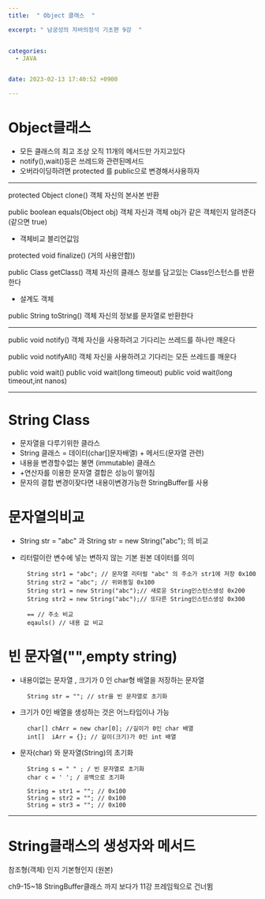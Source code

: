 ```yaml
---
title:  " Object 클래스  "

excerpt: " 남궁성의 자바의정석 기초편 9강  "


categories:
  - JAVA


date: 2023-02-13 17:40:52 +0900

---
```


# Object클래스

- 모든 클래스의 최고 조상 오직 11개의 메서드만 가지고있다
- notify(),wait()등은 쓰레드와 관련된메서드
- 오버라이딩하려면 protected 를 public으로 변경해서사용하자 

--------------
protected Object clone() 객체 자신의 본사본 반환

public boolean equals(Object obj) 객체 자신과 객체 obj가 같은 객체인지 알려준다 (같으면 true)
- 객체비교 블리언값임  

protected void finalize() (거의 사용안함))

public Class getClass() 객체 자신의 클래스 정보를 담고있는 Class인스턴스를 반환한다

- 설계도 객체  

public String toString() 객체 자신의 정보를 문자열로 반환한다

-----------
public void notify() 객체 자신을 사용하려고 기다리는 쓰레드를 하나만 깨운다

public void notifyAll() 객체 자신을 사용하려고 기다리는 모든 쓰레드를 깨운다

public void wait()
public void wait(long timeout)
public void wait(long timeout,int nanos)

--------------

# String Class 
- 문자열을 다루기위한 클라스 
- String 클래스 = 데이터(char[]문자배열) + 메서드(문자열 관련)
- 내용을 변경할수없는 불면 (immutable) 클래스 
- +연산자를 이용한 문자열 결합은 성능이 떨어짐
- 문자의 결합 변경이잦다면 내용이변경가능한 StringBuffer를 사용  

# 문자열의비교
- String str = "abc" 과 String str = new String("abc"); 의 비교
- 리터럴이란 변수에 넣는 변하지 않는 기본 원본 데이터를 의미  

        String str1 = "abc"; // 문자열 리터럴 "abc" 의 주소가 str1에 저장 0x100
        String str2 = "abc"; // 위와동일 0x100
        String str1 = new String("abc");// 새로운 String인스턴스생성 0x200
        String str2 = new String("abc");// 또다른 String인스턴스생성 0x300

        == // 주소 비교
        eqauls() // 내용 값 비교 

# 빈 문자열("",empty string)
- 내용이없는 문자열 , 크기가 0 인 char형 배열을 저장하는 문자열 

        String str = ""; // str을 빈 문자열로 초기화

- 크기가 0인 배열을 생성하는 것은 어느타입이나 가능

        char[] chArr = new char[0]; //길이가 0인 char 배열
        int[]  iArr = {}; // 길이(크기)가 0인 int 배열 

- 문자(char) 와 문자열(String)의 초기화

        String s = " " ; / 빈 문자열로 초기화
        char c = ' '; / 공백으로 초기화

        String = str1 = ""; // 0x100
        String = str2 = ""; // 0x100
        String = str3 = ""; // 0x100

--------

# String클래스의 생성자와 메서드


참조형(객체) 인지 기본형인지 (원본)

ch9-15~18 StringBuffer클래스 까지 보다가 11강 프레임웍으로 건너뜀